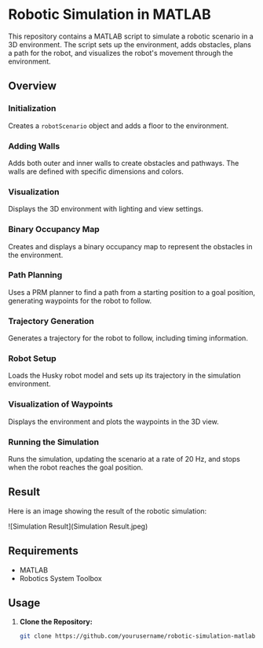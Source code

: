 # Robotic Simulation in MATLAB

This repository contains a MATLAB script to simulate a robotic scenario in a 3D environment. The script sets up the environment, adds obstacles, plans a path for the robot, and visualizes the robot's movement through the environment.

## Overview

### Initialization

Creates a `robotScenario` object and adds a floor to the environment.

### Adding Walls

Adds both outer and inner walls to create obstacles and pathways. The walls are defined with specific dimensions and colors.

### Visualization

Displays the 3D environment with lighting and view settings.

### Binary Occupancy Map

Creates and displays a binary occupancy map to represent the obstacles in the environment.

### Path Planning

Uses a PRM planner to find a path from a starting position to a goal position, generating waypoints for the robot to follow.

### Trajectory Generation

Generates a trajectory for the robot to follow, including timing information.

### Robot Setup

Loads the Husky robot model and sets up its trajectory in the simulation environment.

### Visualization of Waypoints

Displays the environment and plots the waypoints in the 3D view.

### Running the Simulation

Runs the simulation, updating the scenario at a rate of 20 Hz, and stops when the robot reaches the goal position.

## Result
Here is an image showing the result of the robotic simulation:

![Simulation Result](Simulation Result.jpeg)

## Requirements

- MATLAB
- Robotics System Toolbox

## Usage

1. **Clone the Repository:**

   ```bash
   git clone https://github.com/yourusername/robotic-simulation-matlab.git
